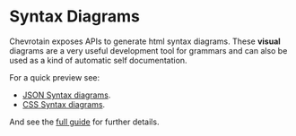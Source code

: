 # Syntax Diagrams

Chevrotain exposes APIs to generate html syntax diagrams.
These **visual** diagrams are a very useful development tool for grammars
and can also be used as a kind of automatic self documentation.

For a quick preview see:

- [JSON Syntax diagrams](https://chevrotain.io/diagrams_samples/json.html).
- [CSS Syntax diagrams](https://chevrotain.io/diagrams_samples/css.html).

And see the [full guide](../guide/generating_syntax_diagrams.md) for further details.
